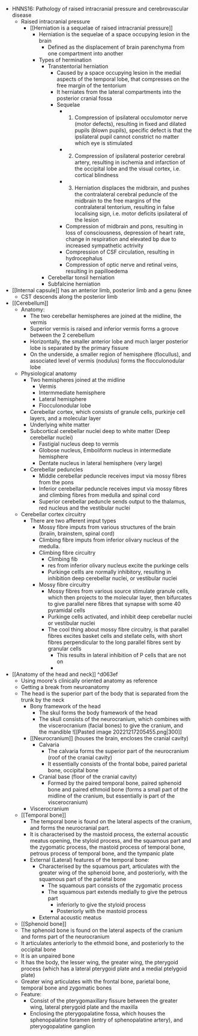 - HNNS16: Pathology of raised intracranial pressure and cerebrovascular disease
	- Raised intracranial pressure
		- [[Herniation is a sequelae of raised intracranial pressure]]
			- Herniation is the sequelae of a space occupying lesion in the brain
				- Defined as the displacement of brain parenchyma from one compartment into another
			- Types of hermination
				- Transtentorial herniation
					- Caused by a space occupying lesion in the medial aspects of the temporal lobe, that compresses on the free margin of the tentorium
					- It herniates from the lateral compartments into the posterior cranial fossa
					- Sequelae
						- 1. Compression of ipsilateral occulomotor nerve (motor defects), resulting in fixed and dilated pupils (blown pupils), specific defect is that the ipsilateral pupil cannot constrict no matter which eye is stimulated
						- 2. Compression of ipsilateral posterior cerebral artery, resulting in ischemia and infarction of the occipital lobe and the visual cortex, i.e. cortical blindness
						- 3. Herniation displaces the midbrain, and pushes the contralateral cerebral peduncle of the midbrain to the free margins of the contralateral tentorium, resulting in false localising sign, i.e. motor deficits ipsilateral of the lesion
						- Compression of midbrain and pons, resulting in loss of consciousness, depression of heart rate, change in respiration and elevated bp due to increased sympathetic actrivity
						- Compression of CSF circulation, resulting in hydrocephalus
						- Compression of optic nerve and retinal veins, resulting in papilloedema
				- Cerebellar tonsil herniation
				- Subfalcine herniation
- [[Internal capsule]] has an anterior limb, posterior limb and a genu (knee
	- CST descends along the posterior limb
- [[Cerebellum]]
	- Anatomy:
		- The two cerebellar hemispheres are joined at the midline, the vermis
		- Superior vermis is raised and inferior vermis forms a groove between the 2 cerebellum
		- Horizontally, the smaller anterior lobe and much larger posterior lobe is separated by the primary fissure
		- On the underside, a smaller region of hemisphere (flocullus), and associated level of vermis (nodulus) forms the flocculonodular lobe
	- Physiological anatomy
		- Two hemispheres joined at the midline
			- Vermis
			- Intermmediate hemisphere
			- Lateral hemisphere
			- Flocculonodular lobe
		- Cerebellar cortex, which consists of granule cells, purkinje cell layers, and a molecular layer
		- Underlying white matter
		- Subcortical cerebellar nuclei deep to white matter (Deep cerebellar nuclei)
			- Fastigial nucleus deep to vermis
			- Globose nucleus, Emboliform nucleus in intermediate hemisphere
			- Dentate nucleus in lateral hemisphere (very large)
		- Cerebellar peduncles
			- Middle cerebellar peduncle receives imput via mossy fibres from the pons
			- Inferior cerebellar peduncle receives imput via mossy fibres and climbing fibres from medulla and spinal cord
			- Superior cerebellar peduncle sends output to the thalamus, red nucleus and the vestibular nuclei
	- Cerebellar cortex circuitry
		- There are two afferent imput types
			- Mossy fibre imputs from various structures of the brain (braiin, brainstem, spinal cord)
			- Climbing fibre imputs from inferior olivary nucleus of the medulla.
			- Climbing fibre circuitry
				- Climbing fib
				- res from inferior olivary nucleus excite the purkinge cells
				- Purkinge cellls are normally inhibitory, resulting in inhibition deep cerebellar nuclei, or vestibular nuclei
			- Mossy fibre circuitry
				- Mossy fibres from various source stimulate granule cells, which then projects to the molecular layer, then bifurcates to give parallel nere fibres that synapse with some 40 pyramidal cells
				- Purkinge cells activated, and inhibit deep cerebellar nuclei or vestibular nuclei
				- The cool thing about mossy fibre circuitry, is that parallel fibres excites basket cells and stellate cells, with short fibres perpendicular to the long parallel fibres sent by granular cells
					- This results in lateral inhibition of P cells that are not on 
					- 
- [[Anatomy of the head and neck]] ^d063ef
	- Using moore's clinically oriented anatomy as reference
	- Getting a break from neuroanatomy
	- The head is the superior part of the body that is separated from the trunk by the neck
		- Bony framework of the head
			- The skul forms the body framework of the head
			- The skull consists of the neurocranium, which combines with the viscerocranium (facial bones) to give the cranium, and the mandible
			![[Pasted image 20221217205455.png|300]]
		- [[Neurocranium]] (houses the brain, encloses the cranial cavity)
			- Calvaria
				- The calvaria forms the superior part of the neurocranium (roof of the cranial cavity)
				- It essentially consists of the frontal bobe, paired parietal bone, occipital bone
			- Cranial base (floor of the cranial cavity)
				- Formed by the paired temporal bone, paired sphenoid bone and paired ethmoid bone (forms a small part of the midline of the cranium, but essentially is part of the viscerocranium)
		- Viscerocranium
	- [[Temporal bone]]
		- The temporal bone is found on the lateral aspects of the cranium, and forms the neurocranial part.
		- It is characterised by the mastoid process, the external acoustic meatus opening, the styloid process, and the squamous part and the zygomatic process, the mastoid process of temporal bone, petrous process of temporal bone, and the tympanic plate
		- External (Lateral) features of the temporal bone:
			- Characterised by the squamous part, articulates with the greater wing of the sphenoid bone, and posteriorly, with the squamous part of the parietal bone
				- The squamous part consists of the zygomatic process
				- The squamous part extends medially to give the petrous part
					- inferiorly to give the styloid process
					- Posteriorly with the mastoid process
			- External acoustic meatus 
	- [[Sphenoid bone]]
	- The sphenoid bone is found on the lateral aspects of the cranium and forms part of the neurocranium
	- It articulates anteriorly to the ethmoid bone, and posteriorly to the occipital bone
	- It is an unpaired bone
	- It has the body, the lesser wing, the greater wing, the pterygoid process (which has a lateral pterygoid plate and a medial ptelygoid plate)
	- Greater wing articulates with the frontal bone, parietal bone, temporal bone and zygomatic bones
	- Feature:
		- Consist of the pterygomaxillary fissure between the greater wing, lateral pterygoid plate and the maxilla
		- Enclosing the pterygopalatine fossa, which houses the sphenopalatine foramen (entry of sphenopalatine artery), and pteryogopalatine ganglion